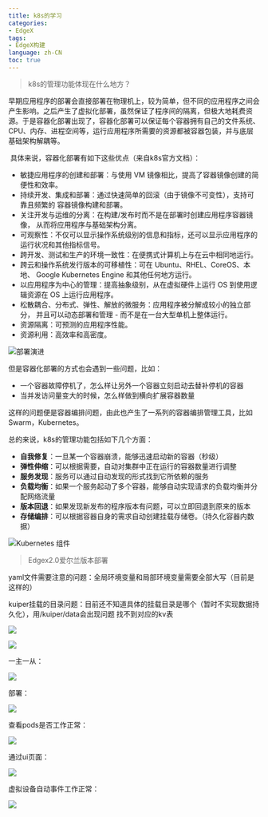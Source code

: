 ```yaml
---
title: k8s的学习
categories:
- EdgeX
tags:
- EdgeX构建
language: zh-CN
toc: true
---
```


> k8s的管理功能体现在什么地方？

​	早期应用程序的部署会直接部署在物理机上，较为简单，但不同的应用程序之间会产生影响。之后产生了虚拟化部署，虽然保证了程序间的隔离，但极大地耗费资源。于是容器化部署出现了，容器化部署可以保证每个容器拥有自己的文件系统、CPU、内存、进程空间等，运行应用程序所需要的资源都被容器包装，并与底层基础架构解耦等。

<!--more-->

​	具体来说，容器化部署有如下这些优点（来自k8s官方文档）：

- 敏捷应用程序的创建和部署：与使用 VM 镜像相比，提高了容器镜像创建的简便性和效率。
- 持续开发、集成和部署：通过快速简单的回滚（由于镜像不可变性），支持可靠且频繁的 容器镜像构建和部署。
- 关注开发与运维的分离：在构建/发布时而不是在部署时创建应用程序容器镜像， 从而将应用程序与基础架构分离。
- 可观察性：不仅可以显示操作系统级别的信息和指标，还可以显示应用程序的运行状况和其他指标信号。
- 跨开发、测试和生产的环境一致性：在便携式计算机上与在云中相同地运行。
- 跨云和操作系统发行版本的可移植性：可在 Ubuntu、RHEL、CoreOS、本地、 Google Kubernetes Engine 和其他任何地方运行。
- 以应用程序为中心的管理：提高抽象级别，从在虚拟硬件上运行 OS 到使用逻辑资源在 OS 上运行应用程序。
- 松散耦合、分布式、弹性、解放的微服务：应用程序被分解成较小的独立部分， 并且可以动态部署和管理 - 而不是在一台大型单机上整体运行。
- 资源隔离：可预测的应用程序性能。
- 资源利用：高效率和高密度。

![部署演进](https://cxd-note-img.oss-cn-hangzhou.aliyuncs.com/typora-note-img/container_evolution.svg)

但是容器化部署的方式也会遇到一些问题，比如：

- 一个容器故障停机了，怎么样让另外一个容器立刻启动去替补停机的容器
- 当并发访问量变大的时候，怎么样做到横向扩展容器数量

这样的问题便是容器编排问题，由此也产生了一系列的容器编排管理工具，比如Swarm，Kubernetes。

总的来说，k8s的管理功能包括如下几个方面：

- **自我修复**：一旦某一个容器崩溃，能够迅速启动新的容器（秒级）
- **弹性伸缩**：可以根据需要，自动对集群中正在运行的容器数量进行调整
- **服务发现**：服务可以通过自动发现的形式找到它所依赖的服务
- **负载均衡**：如果一个服务起动了多个容器，能够自动实现请求的负载均衡并分配网络流量
- **版本回退**：如果发现新发布的程序版本有问题，可以立即回退到原来的版本
- **存储编排**：可以根据容器自身的需求自动创建挂载存储卷。（持久化容器内数据）

![Kubernetes 组件](https://cxd-note-img.oss-cn-hangzhou.aliyuncs.com/typora-note-img/components-of-kubernetes.svg)

> Edgex2.0爱尔兰版本部署

yaml文件需要注意的问题：全局环境变量和局部环境变量需要全部大写（目前是这样的）

kuiper挂载的目录问题：目前还不知道具体的挂载目录是哪个（暂时不实现数据持久化），用/kuiper/data会出现问题 找不到对应的kv表

![](https://cxd-note-img.oss-cn-hangzhou.aliyuncs.com/typora-note-img/image-20210918191542159-163428787658730.png)

![](https://cxd-note-img.oss-cn-hangzhou.aliyuncs.com/typora-note-img/image-20210918191542159-163428787658730.png)

一主一从：

![](https://cxd-note-img.oss-cn-hangzhou.aliyuncs.com/typora-note-img/image-20210918184416860.png)

部署：

![](https://cxd-note-img.oss-cn-hangzhou.aliyuncs.com/typora-note-img/image-20210918184506559-163428789042732.png)

查看pods是否工作正常：

![](https://cxd-note-img.oss-cn-hangzhou.aliyuncs.com/typora-note-img/image-20210918184506559-163428789042732.png)

通过ui页面：

![](https://cxd-note-img.oss-cn-hangzhou.aliyuncs.com/typora-note-img/image-20210918184506559-163428789042732.png)

虚拟设备自动事件工作正常：

![](https://cxd-note-img.oss-cn-hangzhou.aliyuncs.com/typora-note-img/image-20210918184826689.png)


